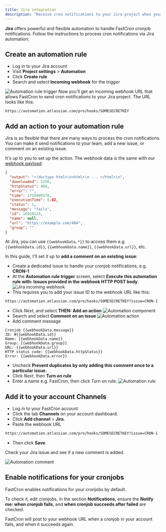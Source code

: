 ```yaml
---
title: Jira integration
description: "Receive cron notifications to your Jira project when your cronjobs fail or succeed."
---
```


**Jira** offers powerful and flexible automation to handle FastCron cronjob notifications.
Follow the instructions to process cron notifications via Jira automation:

## Create an automation rule

- Log in to your Jira account
- Visit **Project settings** > **Automation**
- Click **Create rule**
- Search and select **Incoming webhook** for the _trigger_

![Automation rule trigger](/screenshots/integrations/jira-automation-rule-trigger.png)
Now you'll get an incoming webhook URL that allows FastCron to send cron notifications to your Jira project.
The URL looks like this:

```
https://automation.atlassian.com/pro/hooks/SOMESECRETKEY
```

## Add an action to your automation rule

Jira is so flexible that there are many ways to process the cron notifications.
You can make it send notifications to your team, add a new issue, or comment on an existing issue.

It's up to you to set up the action. The webhook data is the same with our [webhook payload](/integrations/webhook):

```json
{
  "output": "<!doctype html>\n<html>\n ... </html>\n",
  "downloaded": 1256,
  "httpStatus": 404,
  "error": "",
  "time": 1720409270,
  "executionTime": 0.02,
  "status": 1,
  "message": "fails",
  "id": 16910124,
  "name": null,
  "url": "https://example.com/404",
  "group": ""
}
```

At Jira, you can use `{{webhookData.*}}` to access them e.g. `{{webhookData.id}}`, `{{webhookData.name}}`, `{{webhookData.url}}`, etc.

In this guide, I'll set it up to **add a comment on an existing issue**:

- Create a dedicated issue to handle your cronjob notifications, e.g. **CRON-1**
- At the **Automation rule trigger** screen, select **Execute this automation rule with: Issues provided in the webhook HTTP POST body**.
  ![Jira incoming webhook](/screenshots/integrations/jira-incoming-webhook.png)
- This requires you to add your issue ID to the webhook URL like this:
```txt "CRON-1"
https://automation.atlassian.com/pro/hooks/SOMESECRETKEY?issue=CRON-1
```
- Click _Next_, and select **THEN: Add an action**
  ![Automation component](/screenshots/integrations/jira-component.png)
- Search and select **Comment on an issue**
  ![Automation action](/screenshots/integrations/jira-action.png)
- Add comment message
```
Cronjob {{webhookData.message}}
ID: #{{webhookData.id}}
Name: {{webhookData.name}}
Group: {{webhookData.group}}
URL: {{webhookData.url}}
HTTP status code: {{webhookData.httpStatus}}
Error: {{webhookData.error}}
```

- Uncheck **Prevent duplicates by only adding this comment once to a particular issue.**
- Click _Next_, then **Turn on rule**
- Enter a name e.g. FastCron, then click Turn on rule.
  ![Automation rule](/screenshots/integrations/jira-rule.png)

## Add it to your account Channels

- Log in to your FastCron account
- Click the tab **Channels** on your account dashboard.
- Click **Add channel** > **Jira**.
- Paste the webhook URL
```txt "CRON-1"
https://automation.atlassian.com/pro/hooks/SOMESECRETKEY?issue=CRON-1
```
- Then click **Save**.

Check your Jira issue and see if a new comment is added.

![Automation comment](/screenshots/integrations/jira-comment.png)

## Enable notifications for your cronjobs

FastCron enables notifications for your cronjobs by default.

To check it, edit cronjobs, in the section **Notifications**,
ensure the **Notify me: when cronjob fails**, and **when cronjob succeeds after failed** are checked.

FastCron will post to your webhook URL when a cronjob in your account fails, and when it succeeds again.
